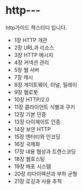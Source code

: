 # http---
http가이드 책스터디 입니다.


* 1장 HTTP 개관
* 2장 URL과 리소스
* 3장 HTTP 메시지
* 4장 커넥션 관리
* 5장 웹 서버
* 7장 캐시
* 8장 게이트웨이, 터널, 릴레이
* 9장 웹로봇
* 10장 HTTP/2.0
* 11장 클라이언트 식별과 쿠키
* 12장 기본 인증
* 13장 다이제이트 인증
* 14장 보안 HTTP
* 15장 엔터티와 인코딩
* 16장 국제화
* 17장 내용 협상과 트랜스코딩
* 18장 웹호스팅
* 19장 배포 시스템
* 20장 리다이렉션과 부하 균형
* 21장 로깅과 사용 추척
